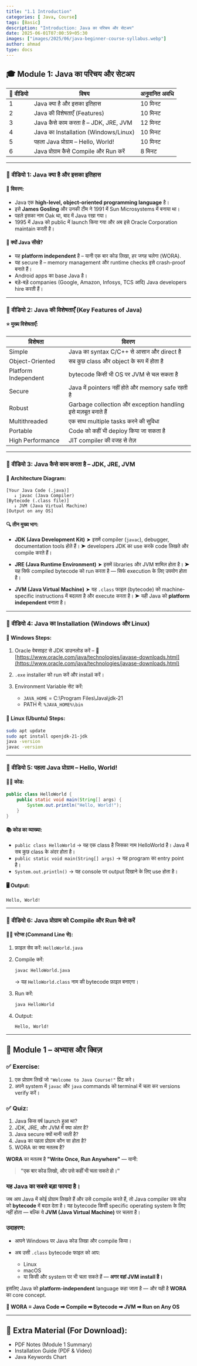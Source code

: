 ```yaml
---
title: "1.1 Introduction"
categories: [ Java, Course]
tags: [Basic]
description: "Introduction: Java का परिचय और सेटअप"
date: 2025-06-01T07:00:59+05:30
images: ["images/2025/06/java-beginner-course-syllabus.webp"]
author: ahmad
type: docs
---
```


## 🎓 **Module 1: Java का परिचय और सेटअप**

| 🎥 वीडियो | विषय                                    | अनुमानित अवधि |
| --------- | --------------------------------------- | ------------- |
| 1         | Java क्या है और इसका इतिहास             | 10 मिनट       |
| 2         | Java की विशेषताएँ (Features)            | 10 मिनट       |
| 3         | Java कैसे काम करता है – JDK, JRE, JVM   | 12 मिनट       |
| 4         | Java का Installation (Windows/Linux)    | 10 मिनट       |
| 5         | पहला Java प्रोग्राम – Hello, World!     | 10 मिनट       |
| 6         | Java प्रोग्राम कैसे Compile और Run करें | 8 मिनट        |

---

### 🎥 वीडियो 1: Java क्या है और इसका इतिहास

#### 📜 विवरण:

* Java एक **high-level, object-oriented programming language** है।
* इसे **James Gosling** और उनकी टीम ने 1991 में Sun Microsystems में बनाया था।
* पहले इसका नाम Oak था, बाद में Java रखा गया।
* 1995 में Java को public में launch किया गया और अब इसे Oracle Corporation maintain करती है।

#### 🧠 क्यों Java सीखे?

* यह **platform independent** है – यानी एक बार कोड लिखा, हर जगह चलेगा (WORA).
* यह secure है – memory management और runtime checks इसे crash-proof बनाते हैं।
* Android apps का base Java है।
* बड़े-बड़े companies (Google, Amazon, Infosys, TCS आदि) Java developers hire करती हैं।

---

### 🎥 वीडियो 2: Java की विशेषताएँ (Key Features of Java)

#### ⭐ मुख्य विशेषताएँ:

| विशेषता              | विवरण                                                         |
| -------------------- | ------------------------------------------------------------- |
| Simple               | Java का syntax C/C++ से आसान और direct है                     |
| Object-Oriented      | सब कुछ class और object के रूप में होता है                     |
| Platform Independent | bytecode किसी भी OS पर JVM से चल सकता है                      |
| Secure               | Java में pointers नहीं होते और memory safe रहती है            |
| Robust               | Garbage collection और exception handling इसे मज़बूत बनाते हैं |
| Multithreaded        | एक साथ multiple tasks करने की सुविधा                          |
| Portable             | Code को कहीं भी deploy किया जा सकता है                        |
| High Performance     | JIT compiler की वजह से तेज़                                   |

---

### 🎥 वीडियो 3: Java कैसे काम करता है – JDK, JRE, JVM

#### 🧱 Architecture Diagram:

```
[Your Java Code (.java)] 
   ↓ javac (Java Compiler)
[Bytecode (.class file)]
   ↓ JVM (Java Virtual Machine)
[Output on any OS]
```

#### 🔍 तीन मुख्य भाग:

* **JDK (Java Development Kit)**
  ➤ इसमें compiler (`javac`), debugger, documentation tools होते हैं।
  ➤ developers JDK का use करके code लिखते और compile करते हैं।

* **JRE (Java Runtime Environment)**
  ➤ इसमें libraries और JVM शामिल होता है।
  ➤ यह सिर्फ compiled bytecode को run करता है — सिर्फ execution के लिए उपयोग होता है।

* **JVM (Java Virtual Machine)**
  ➤ यह `.class` फाइल (bytecode) को machine-specific instructions में बदलता है और execute करता है।
  ➤ यही Java को **platform independent** बनाता है।

---

### 🎥 वीडियो 4: Java का Installation (Windows और Linux)

#### 🔧 Windows Steps:

1. Oracle वेबसाइट से JDK डाउनलोड करें –
   🔗 [https://www.oracle.com/java/technologies/javase-downloads.html](https://www.oracle.com/java/technologies/javase-downloads.html)
2. `.exe` installer को run करें और install करें।
3. Environment Variable सेट करें:

   * `JAVA_HOME` = C:\Program Files\Java\jdk-21
   * PATH में: `%JAVA_HOME%\bin`

#### 🐧 Linux (Ubuntu) Steps:

```bash
sudo apt update
sudo apt install openjdk-21-jdk
java -version
javac -version
```

---

### 🎥 वीडियो 5: पहला Java प्रोग्राम – Hello, World!

#### 🧑‍💻 कोड:

```java
public class HelloWorld {
    public static void main(String[] args) {
        System.out.println("Hello, World!");
    }
}
```

#### 📚 कोड का व्याख्या:

* `public class HelloWorld` → यह एक class है जिसका नाम HelloWorld है। Java में सब कुछ class के अंदर होता है।
* `public static void main(String[] args)` → यह program का entry point है।
* `System.out.println()` → यह console पर output दिखाने के लिए use होता है।

#### 🖥 Output:

```
Hello, World!
```

---

### 🎥 वीडियो 6: Java प्रोग्राम को Compile और Run कैसे करें

#### 🧑‍💻 स्टेप्स (Command Line से):

1. फ़ाइल सेव करें: `HelloWorld.java`
2. Compile करें:

   ```bash
   javac HelloWorld.java
   ```

   → यह `HelloWorld.class` नाम की bytecode फ़ाइल बनाएगा।
3. Run करें:

   ```bash
   java HelloWorld
   ```
4. Output:

   ```
   Hello, World!
   ```

---

## 🧪 Module 1 – अभ्यास और क्विज़

### ✅ Exercise:

1. एक प्रोग्राम लिखें जो `"Welcome to Java Course!"` प्रिंट करे।
2. अपने system में `javac` और `java` commands को terminal में चला कर versions verify करें।

### ✅ Quiz:

1. Java किस वर्ष launch हुआ था?
2. JDK, JRE, और JVM में क्या अंतर है?
3. Java secure क्यों मानी जाती है?
4. Java का पहला प्रोग्राम कौन सा होता है?
5. WORA का क्या मतलब है?


**WORA** का मतलब है **"Write Once, Run Anywhere"** — यानी:

> **"एक बार कोड लिखो, और उसे कहीं भी चला सकते हो।"**

### यह Java का सबसे बड़ा फायदा है।

जब आप Java में कोई प्रोग्राम लिखते हैं और उसे compile करते हैं, तो Java compiler उस कोड को **bytecode** में बदल देता है। यह bytecode किसी specific operating system के लिए नहीं होता — बल्कि ये **JVM (Java Virtual Machine)** पर चलता है।

### उदाहरण:

* आपने Windows पर Java कोड लिखा और compile किया।
* अब उसी `.class` bytecode फाइल को आप:

  * Linux
  * macOS
  * या किसी और system पर भी चला सकते हैं — **अगर वहां JVM install है।**

इसलिए Java को **platform-independent** language कहा जाता है — और यही है **WORA** का core concept.

**📌 WORA = Java Code ➡ Compile ➡ Bytecode ➡ JVM ➡ Run on Any OS**

---

## 📄 Extra Material (For Download):

* PDF Notes (Module 1 Summary)
* Installation Guide (PDF & Video)
* Java Keywords Chart
